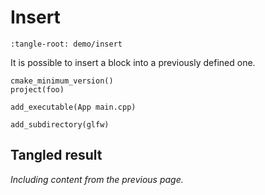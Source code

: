 Insert
======

```{lit-setup}
:tangle-root: demo/insert
```

It is possible to insert a block into a previously defined one.

```{lit} CMake, file:CMakeLists.txt
cmake_minimum_version()
project(foo)

add_executable(App main.cpp)
```

```{lit} CMake, Add deps (insert in {{file:CMakeLists.txt}} after "project(")
add_subdirectory(glfw)
```

Tangled result
--------------

*Including content from the previous page.*

```{tangle} file:CMakeLists.txt
```
